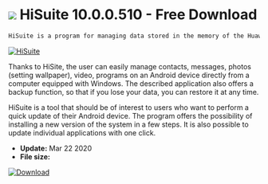 # ![](https://cdn.softexe.net/static/icon/e/hisuite-8270.png) HiSuite 10.0.0.510 - Free Download

```sh
HiSuite is a program for managing data stored in the memory of the Huawei mobile device with the Android operating system and optimizing its operation, which allows you to increase the performance of your smartphone or tablet. The application works perfectly well with devices from other manufacturers.
```
[![HiSuite](https://gallery.dpcdn.pl/imgc/Tools/69092/g_-_420x350_1.5_-_x20160630134729_0.png)](https://softexe.net/win/hobbies-lifestyle/mobile/hisuite:hbgR.html)

Thanks to HiSite, the user can easily manage contacts, messages, photos (setting wallpaper), video, programs on an Android device directly from a computer equipped with Windows. The described application also offers a backup function, so that if you lose your data, you can restore it at any time.
 
 HiSuite is a tool that should be of interest to users who want to perform a quick update of their Android device. The program offers the possibility of installing a new version of the system in a few steps. It is also possible to update individual applications with one click.


- **Update:** Mar 22 2020
- **File size:** 

[![Download](https://cdn.softexe.net/static/img/download.png)](https://softexe.net/win/hobbies-lifestyle/mobile/hisuite:hbgR.html)

